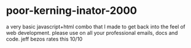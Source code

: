 # poor-kerning-inator-2000
a very basic javascript+html combo that I made to get back into the feel of web development. please  use on all your professional emails, docs and code. jeff bezos rates this 10/10

